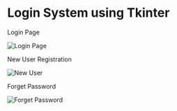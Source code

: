 # Login System using Tkinter

Login Page

![Login Page](https://user-images.githubusercontent.com/71606864/135449338-00429902-5836-4b42-a5d9-a1777b08f28e.png)

New User Registration

![New User](https://user-images.githubusercontent.com/71606864/135449418-553c4430-6211-43b1-aaba-9e262c9995a2.png)

Forget Password

![Forget Password](https://user-images.githubusercontent.com/71606864/135449480-8176d9bd-2189-4474-93f9-01e418ebd793.png)
